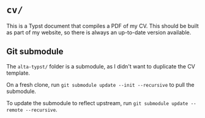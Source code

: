 # `cv/`

This is a Typst document that compiles a PDF of my CV. This should be built as part of my website, so there is always an up-to-date version available.

## Git submodule

The `alta-typst/` folder is a submodule, as I didn't want to duplicate the CV template.

On a fresh clone, run `git submodule update --init --recursive` to pull the submodule.

To update the submodule to reflect upstream, run `git submodule update --remote --recursive`.
